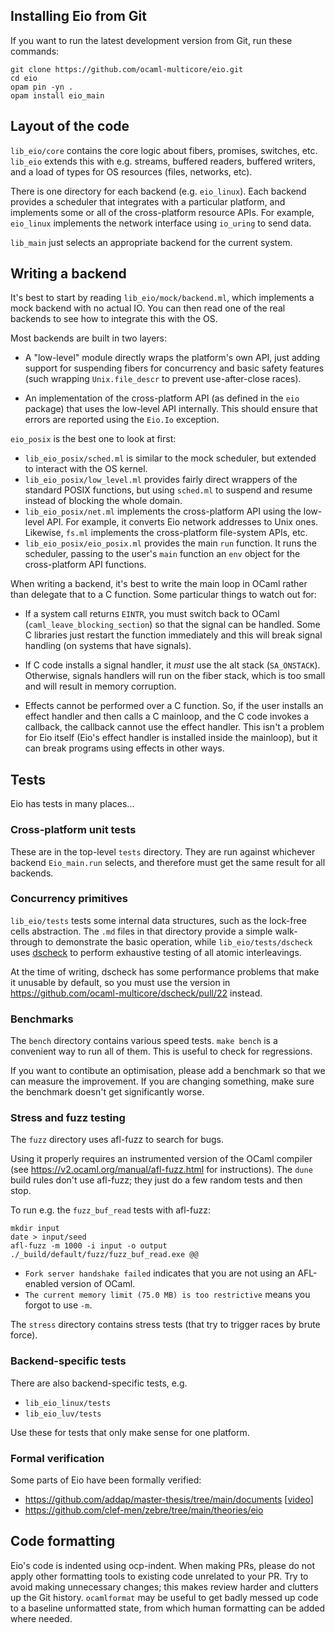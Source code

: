 ## Installing Eio from Git

If you want to run the latest development version from Git, run these commands:

```
git clone https://github.com/ocaml-multicore/eio.git
cd eio
opam pin -yn .
opam install eio_main
```

## Layout of the code

`lib_eio/core` contains the core logic about fibers, promises, switches, etc.
`lib_eio` extends this with e.g. streams, buffered readers, buffered writers,
and a load of types for OS resources (files, networks, etc).

There is one directory for each backend (e.g. `eio_linux`).
Each backend provides a scheduler that integrates with a particular platform,
and implements some or all of the cross-platform resource APIs.
For example, `eio_linux` implements the network interface using `io_uring` to send data.

`lib_main` just selects an appropriate backend for the current system.

## Writing a backend

It's best to start by reading `lib_eio/mock/backend.ml`, which implements a mock backend with no actual IO.
You can then read one of the real backends to see how to integrate this with the OS.

Most backends are built in two layers:

- A "low-level" module directly wraps the platform's own API, just adding support for suspending fibers for concurrency
  and basic safety features (such wrapping `Unix.file_descr` to prevent use-after-close races).

- An implementation of the cross-platform API (as defined in the `eio` package) that uses the low-level API internally.
  This should ensure that errors are reported using the `Eio.Io` exception.

`eio_posix` is the best one to look at first:

- `lib_eio_posix/sched.ml` is similar to the mock scheduler, but extended to interact with the OS kernel.
- `lib_eio_posix/low_level.ml` provides fairly direct wrappers of the standard POSIX functions,
  but using `sched.ml` to suspend and resume instead of blocking the whole domain.
- `lib_eio_posix/net.ml` implements the cross-platform API using the low-level API.
  For example, it converts Eio network addresses to Unix ones.
  Likewise, `fs.ml` implements the cross-platform file-system APIs, etc.
- `lib_eio_posix/eio_posix.ml` provides the main `run` function.
  It runs the scheduler, passing to the user's `main` function an `env` object for the cross-platform API functions.

When writing a backend, it's best to write the main loop in OCaml rather than delegate that to a C function.
Some particular things to watch out for:

- If a system call returns `EINTR`, you must switch back to OCaml
  (`caml_leave_blocking_section`) so that the signal can be handled. Some C
  libraries just restart the function immediately and this will break signal
  handling (on systems that have signals).

- If C code installs a signal handler, it *must* use the alt stack (`SA_ONSTACK`).
  Otherwise, signals handlers will run on the fiber stack, which is too small and will result in memory corruption.

- Effects cannot be performed over a C function.
  So, if the user installs an effect handler and then calls a C mainloop, and the C code invokes a callback,
  the callback cannot use the effect handler.
  This isn't a problem for Eio itself (Eio's effect handler is installed inside the mainloop),
  but it can break programs using effects in other ways.

## Tests

Eio has tests in many places...

### Cross-platform unit tests

These are in the top-level `tests` directory.
They are run against whichever backend `Eio_main.run` selects, and therefore must get the same result for all backends.

### Concurrency primitives

`lib_eio/tests` tests some internal data structures, such as the lock-free cells abstraction.
The `.md` files in that directory provide a simple walk-through to demonstrate the basic operation,
while `lib_eio/tests/dscheck` uses [dscheck][] to perform exhaustive testing of all atomic interleavings.

At the time of writing, dscheck has some performance problems that make it unusable by default, so
you must use the version in https://github.com/ocaml-multicore/dscheck/pull/22 instead.

### Benchmarks

The `bench` directory contains various speed tests.
`make bench` is a convenient way to run all of them.
This is useful to check for regressions.

If you want to contibute an optimisation, please add a benchmark so that we can measure the improvement.
If you are changing something, make sure the benchmark doesn't get significantly worse.

### Stress and fuzz testing

The `fuzz` directory uses afl-fuzz to search for bugs.

Using it properly requires an instrumented version of the OCaml compiler
(see https://v2.ocaml.org/manual/afl-fuzz.html for instructions).
The `dune` build rules don't use afl-fuzz; they just do a few random tests and then stop.

To run e.g. the `fuzz_buf_read` tests with afl-fuzz:

```
mkdir input
date > input/seed
afl-fuzz -m 1000 -i input -o output ./_build/default/fuzz/fuzz_buf_read.exe @@
```

- `Fork server handshake failed` indicates that you are not using an AFL-enabled version of OCaml.
- `The current memory limit (75.0 MB) is too restrictive` means you forgot to use `-m`.

The `stress` directory contains stress tests (that try to trigger races by brute force).

### Backend-specific tests

There are also backend-specific tests, e.g.

- `lib_eio_linux/tests`
- `lib_eio_luv/tests`

Use these for tests that only make sense for one platform.

### Formal verification

Some parts of Eio have been formally verified:

- https://github.com/addap/master-thesis/tree/main/documents [[video](https://discuss.ocaml.org/t/video-verifying-an-effect-based-cooperative-concurrency-scheduler-in-iris-by-adrian-dapprich/13825)]
- https://github.com/clef-men/zebre/tree/main/theories/eio

## Code formatting

Eio's code is indented using ocp-indent.
When making PRs, please do not apply other formatting tools to existing code unrelated to your PR.
Try to avoid making unnecessary changes; this makes review harder and clutters up the Git history.
`ocamlformat` may be useful to get badly messed up code to a baseline unformatted state,
from which human formatting can be added where needed.

[dscheck]: https://github.com/ocaml-multicore/dscheck

